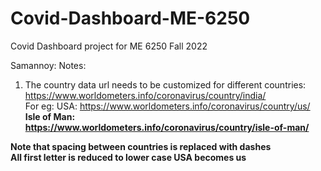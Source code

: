 # Covid-Dashboard-ME-6250
Covid Dashboard project for ME 6250 Fall 2022

Samannoy:
Notes:
1. The country data url needs to be customized for different countries: https://www.worldometers.info/coronavirus/country/india/<br>
For eg: <A> USA: https://www.worldometers.info/coronavirus/country/us/<br>
<B> Isle of Man: https://www.worldometers.info/coronavirus/country/isle-of-man/<br>

Note that spacing between countries is replaced with dashes <br>
All first letter is reduced to lower case
USA becomes us
